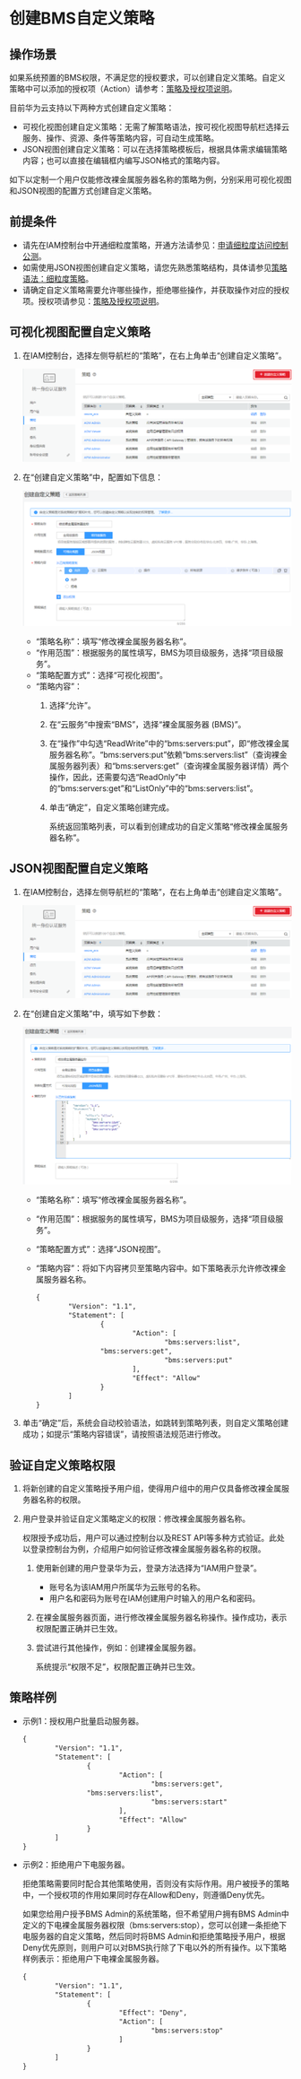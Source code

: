 # 创建BMS自定义策略<a name="ZH-CN_TOPIC_0170005209"></a>

## 操作场景<a name="section1340315520599"></a>

如果系统预置的BMS权限，不满足您的授权要求，可以创建自定义策略。自定义策略中可以添加的授权项（Action）请参考：[策略及授权项说明](https://support.huaweicloud.com/api-bms/zh-cn_topic_0169929480.html)。

目前华为云支持以下两种方式创建自定义策略：

-   可视化视图创建自定义策略：无需了解策略语法，按可视化视图导航栏选择云服务、操作、资源、条件等策略内容，可自动生成策略。
-   JSON视图创建自定义策略：可以在选择策略模板后，根据具体需求编辑策略内容；也可以直接在编辑框内编写JSON格式的策略内容。

如下以定制一个用户仅能修改裸金属服务器名称的策略为例，分别采用可视化视图和JSON视图的配置方式创建自定义策略。

## 前提条件<a name="section14166125082620"></a>

-   请先在IAM控制台中开通细粒度策略，开通方法请参见：[申请细粒度访问控制公测](https://support.huaweicloud.com/usermanual-iam/iam_01_019.html)。
-   如需使用JSON视图创建自定义策略，请您先熟悉策略结构，具体请参见[策略语法：细粒度策略](策略语法-细粒度策略.md)。
-   请确定自定义策略需要允许哪些操作，拒绝哪些操作，并获取操作对应的授权项。授权项请参见：[策略及授权项说明](https://support.huaweicloud.com/api-bms/zh-cn_topic_0169929480.html)。

## 可视化视图配置自定义策略<a name="section2095751713323"></a>

1.  在IAM控制台，选择左侧导航栏的“策略”，在右上角单击“创建自定义策略”。

    ![](figures/8-3-1.png)

2.  在“创建自定义策略”中，配置如下信息：

    ![](figures/11-3-2.png)

    -   “策略名称”：填写“修改裸金属服务器名称”。
    -   “作用范围”：根据服务的属性填写，BMS为项目级服务，选择“项目级服务”。
    -   “策略配置方式”：选择“可视化视图”。
    -   “策略内容”：
        1.  选择“允许”。
        2.  在“云服务”中搜索“BMS”，选择“裸金属服务器 \(BMS\)”。
        3.  在“操作”中勾选“ReadWrite”中的“bms:servers:put”，即“修改裸金属服务器名称”。“bms:servers:put”依赖“bms:servers:list”（查询裸金属服务器列表）和“bms:servers:get”（查询裸金属服务器详情）两个操作，因此，还需要勾选“ReadOnly”中的“bms:servers:get”和“ListOnly”中的“bms:servers:list”。
        4.  单击“确定”，自定义策略创建完成。

            系统返回策略列表，可以看到创建成功的自定义策略“修改裸金属服务器名称”。




## JSON视图配置自定义策略<a name="section11440122014280"></a>

1.  在IAM控制台，选择左侧导航栏的“策略”，在右上角单击“创建自定义策略”。

    ![](figures/8-3-1.png)

2.  在“创建自定义策略”中，填写如下参数：

    ![](figures/11-3-3.png)

    -   “策略名称”：填写“修改裸金属服务器名称”。
    -   “作用范围”：根据服务的属性填写，BMS为项目级服务，选择“项目级服务”。
    -   “策略配置方式”：选择“JSON视图”。
    -   “策略内容”：将如下内容拷贝至策略内容中。如下策略表示允许修改裸金属服务器名称。

        ```
        {
                "Version": "1.1",
                "Statement": [
                        {
                                "Action": [
                                        "bms:servers:list",
        				"bms:servers:get",
                                        "bms:servers:put"
                                ],
                                "Effect": "Allow"
                        }
                ]
        }
        ```

3.  单击“确定”后，系统会自动校验语法，如跳转到策略列表，则自定义策略创建成功；如提示“策略内容错误”，请按照语法规范进行修改。

## 验证自定义策略权限<a name="section149807321323"></a>

1.  将新创建的自定义策略授予用户组，使得用户组中的用户仅具备修改裸金属服务器名称的权限。
2.  用户登录并验证自定义策略定义的权限：修改裸金属服务器名称。

    权限授予成功后，用户可以通过控制台以及REST API等多种方式验证。此处以登录控制台为例，介绍用户如何验证修改裸金属服务器名称的权限。

    1.  使用新创建的用户登录华为云，登录方法选择为“IAM用户登录”。
        -   账号名为该IAM用户所属华为云账号的名称。
        -   用户名和密码为账号在IAM创建用户时输入的用户名和密码。

    2.  在裸金属服务器页面，进行修改裸金属服务器名称操作。操作成功，表示权限配置正确并已生效。
    3.  尝试进行其他操作，例如：创建裸金属服务器。

        系统提示“权限不足”，权限配置正确并已生效。



## 策略样例<a name="section1737354083912"></a>

-   示例1：授权用户批量启动服务器。

    ```
    {
            "Version": "1.1",
            "Statement": [
                    {
                            "Action": [
                                    "bms:servers:get",
    				"bms:servers:list",
                                    "bms:servers:start"
                            ],
                            "Effect": "Allow"
                    }
            ]
    }
    ```

-   示例2：拒绝用户下电服务器。

    拒绝策略需要同时配合其他策略使用，否则没有实际作用。用户被授予的策略中，一个授权项的作用如果同时存在Allow和Deny，则遵循Deny优先。

    如果您给用户授予BMS Admin的系统策略，但不希望用户拥有BMS Admin中定义的下电裸金属服务器权限（bms:servers:stop），您可以创建一条拒绝下电服务器的自定义策略，然后同时将BMS Admin和拒绝策略授予用户，根据Deny优先原则，则用户可以对BMS执行除了下电以外的所有操作。以下策略样例表示：拒绝用户下电裸金属服务器。

    ```
    {
            "Version": "1.1",
            "Statement": [
                    {
                            "Effect": "Deny",
                            "Action": [
                                    "bms:servers:stop"
                            ]
                    }
            ]
    }
    ```


